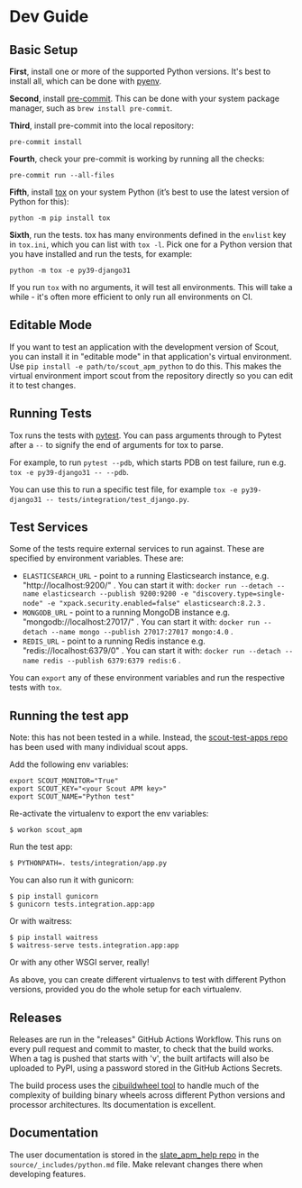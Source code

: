 Dev Guide
=========

Basic Setup
-----------

**First**, install one or more of the supported Python versions. It's best to
install all, which can be done with [pyenv](https://github.com/pyenv/pyenv).

**Second**, install [pre-commit](https://pre-commit.com/). This can be done
with your system package manager, such as `brew install pre-commit`.

**Third**, install pre-commit into the local repository:

```
pre-commit install
```

**Fourth**, check your pre-commit is working by running all the checks:

```
pre-commit run --all-files
```

**Fifth**, install [tox](https://tox.readthedocs.io/en/latest/) on your system
Python (it’s best to use the latest version of Python for this):

```
python -m pip install tox
```

**Sixth**, run the tests. tox has many environments defined in the `envlist`
key in `tox.ini`, which you can list with `tox -l`. Pick one for a Python
version that you have installed and run the tests, for example:

```
python -m tox -e py39-django31
```

If you run `tox` with no arguments, it will test all environments. This will
take a while - it's often more efficient to only run all environments on CI.

Editable Mode
-------------

If you want to test an application with the development version of Scout, you
can install it in "editable mode" in that application's virtual environment.
Use `pip install -e path/to/scout_apm_python` to do this. This makes the
virtual environment import scout from the repository directly so you can edit
it to test changes.

Running Tests
-------------

Tox runs the tests with [pytest](https://docs.pytest.org/en/latest/). You can
pass arguments through to Pytest after a `--` to signify the end of arguments
for tox to parse.

For example, to run `pytest --pdb`, which starts PDB on test failure, run e.g.
`tox -e py39-django31 -- --pdb`.

You can use this to run a specific test file, for example
`tox -e py39-django31 -- tests/integration/test_django.py`.

Test Services
-------------

Some of the tests require external services to run against. These are specified
by environment variables. These are:

* `ELASTICSEARCH_URL` - point to a running Elasticsearch instance, e.g.
  "http://localhost:9200/" . You can start it with:
  `docker run --detach --name elasticsearch --publish 9200:9200 -e "discovery.type=single-node" -e "xpack.security.enabled=false" elasticsearch:8.2.3` .
* `MONGODB_URL` - point to a running MongoDB instance e.g.
  "mongodb://localhost:27017/" . You can start it with:
  `docker run --detach --name mongo --publish 27017:27017 mongo:4.0` .
* `REDIS_URL` - point to a running Redis instance e.g.
  "redis://localhost:6379/0" . You can start it with:
  `docker run --detach --name redis --publish 6379:6379 redis:6` .

You can `export` any of these environment variables and run the respective
tests with `tox`.

Running the test app
--------------------

Note: this has not been tested in a while. Instead, the
[scout-test-apps repo](https://github.com/tim-schilling/scout-test-apps) has
been used with many individual scout apps.

Add the following env variables:

    export SCOUT_MONITOR="True"
    export SCOUT_KEY="<your Scout APM key>"
    export SCOUT_NAME="Python test"

Re-activate the virtualenv to export the env variables:

    $ workon scout_apm

Run the test app:

    $ PYTHONPATH=. tests/integration/app.py

You can also run it with gunicorn:

    $ pip install gunicorn
    $ gunicorn tests.integration.app:app

Or with waitress:

    $ pip install waitress
    $ waitress-serve tests.integration.app:app

Or with any other WSGI server, really!

As above, you can create different virtualenvs to test with different Python
versions, provided you do the whole setup for each virtualenv.

Releases
--------

Releases are run in the "releases" GitHub Actions Workflow. This runs on every
pull request and commit to master, to check that the build works. When a tag
is pushed that starts with 'v', the built artifacts will also be uploaded to
PyPI, using a password stored in the GitHub Actions Secrets.

The build process uses the [cibuildwheel
tool](https://cibuildwheel.readthedocs.io/) to handle much of the complexity
of building binary wheels across different Python versions and processor
architectures. Its documentation is excellent.

Documentation
-------------

The user documentation is stored in the [slate_apm_help
repo](https://github.com/scoutapp/slate_apm_help) in the
`source/_includes/python.md` file. Make relevant changes there when developing
features.
